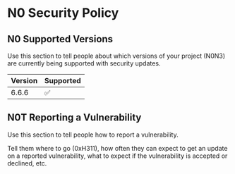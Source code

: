 # N0 Security Policy

## N0 Supported Versions

Use this section to tell people about which versions of your project (N0N3) are currently being supported with security updates.

| Version | Supported          |
| ------- | ------------------ |
| 6.6.6   | :white_check_mark: |

## N0T Reporting a Vulnerability

Use this section to tell people how to report a vulnerability.

Tell them where to go (0xH311), how often they can expect to get an update on a reported vulnerability, what to expect if the vulnerability is accepted or declined, etc.
